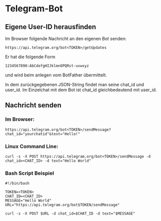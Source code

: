 # Telegram-Bot

## Eigene User-ID herausfinden

Im Browser folgende Nachricht an den eigenen Bot senden:

    https://api.telegram.org/bot<TOKEN>/getUpdates

Er hat die folgende Form

    1234567890:AbCdefgHIJklmnOPQRst-uvwxyz

und wird beim anlegen vom BotFather übermittelt.

In dem zurückgegebenen JSON-String findet man seine chat_id und user_id.
Im Einzelchat mit dem Bot ist chat_id gleichbedeutend mit user_id.

## Nachricht senden

### Im Browser:

    https://api.telegram.org/bot<TOKEN>/sendMessage?chat_id="yourchatid"&text="Hello!"

### Linux Command Line:

    curl -s -X POST https://api.telegram.org/bot<TOKEN>/sendMessage -d chat_id=<CHAT_ID> -d text="Hello World"

### Bash Script Beispiel

    #!/bin/bash

    TOKEN=<TOKEN>
    CHAT_ID=<CHAT_ID>
    MESSAGE="Hello World"
    URL="https://api.telegram.org/bot$TOKEN/sendMessage"

    curl -s -X POST $URL -d chat_id=$CHAT_ID -d text="$MESSAGE"
    
